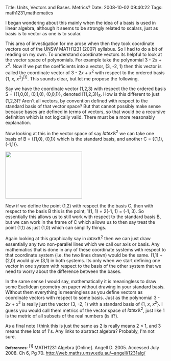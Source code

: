 Title: Units, Vectors and Bases. Metrics?
Date: 2008-10-02 09:40:22
Tags: math1231,mathematics

I began wondering about this mainly when the idea of a basis is used in linear algebra, although it seems to be strongly related to scalars, just as basis is to vector as one is to scalar.

This area of investigation for me arose when then they took coordinate vectors out of the UNSW MATH1231 (2007) syllabus. So I had to do a bit of reading on my own. To understand coordinate vectors its helpful to look at the vector space of polynomials. For example take the polynomial 3 - 2<span style="font-style:italic;">x</span> + <span style="font-style:italic;">x</span><sup>2</sup>. Now if we put the coefficients into a vector, (3, -2, 1) then this vector is called the coordinate vector of 3 - 2<span style="font-style:italic;">x</span> + <span style="font-style:italic;">x</span><sup>2</sup> with respect to the ordered basis {1, <span style="font-style:italic;">x</span>, <span style="font-style:italic;">x</span><sup>2</sup>}<sup>[1]</sup>. This sounds clear, but let me propose the following.

Say we have the coordinate vector (1,2,3) with respect the the ordered basis S = {(1,0,0), (0,1,0), (0,0,1)}, denoted [(1,2,3)]<sub>S</sub>. How is this different to just (1,2,3)? Aren't all vectors, by convention defined with respect to the standard basis of that vector space? But that cannot possibly make sense because bases are defined in terms of vectors, so that would be a recursive definition which is not logically valid. There must be a more reasonably explanation.

Now looking at this in the vector space of say $latex \mathbb{R}^2$ we can take one basis of B = {(1,0), (0,1)} which is the standard basis, and another C = {(1,1), (-1,1)}.

<a href="/blog/attachments/2008/10/coordvectors-wp.png"><img class="aligncenter size-full wp-image-34" title="coordvectors" src="/blog/attachments/2008/10/coordvectors-wp.png" alt="" width="240" height="147" /></a>

Now if we define the point (1,2) with respect the the basis C, then with respect to the basis B this is the point, 1(1, 1) + 2(-1, 1) = (-1, 3). So essentially this allows us to still work with respect to the standard basis B, but we can work in the frame of C which allows us to then say treat the point (1,1) as just (1,0) which can simplify things.

Again looking at this graphically say in $latex \mathbb{R}^2$ then we can just draw essentially any two non-parallel lines which we call our axis or basis. Any mathematics that is done in any of these coordinate systems with respect to that coordinate system (i.e. the two lines drawn) would be the same. (1,1) + (2,0) would give (3,1) in both systems. Its only when we start defining one vector in one system with respect to the basis of the other system that we need to worry about the difference between the bases.

In the same sense I would say, mathematically it is meaningless to draw some Euclidean geometry on paper without drawing in your standard basis. Without them everything is meaningless as you define vectors as coordinate vectors with respect to some basis. Just as the polynomial 3 - 2<span style="font-style:italic;">x</span> + <span style="font-style:italic;">x</span><sup>2</sup> is really just the vector (3, -2, 1) with a standard basis of {1, <span style="font-style:italic;">x</span>, <span style="font-style:italic;">x</span><sup>2</sup>}. I guess you would call them metrics of the vector space of $latex \mathbb{R}^2$, just like 1 is the metric of all subsets of the real numbers (is it?).

As a final note I think this is just the same as 2 is really means 2 × 1, and 3 means three lots of 1's. Any links to abstract algebra? Probably, I'm not sure.

<span style="font-weight:bold;font-size:85%;">References:</span>
<sup>[1]</sup> MATH1231 Algebra [Online]. Angell D. 2005. Accessed July 2008. Ch 6, Pg 70. <a href="http://web.maths.unsw.edu.au/%7Eangell/1231alg/">http://web.maths.unsw.edu.au/~angell/1231alg/</a>